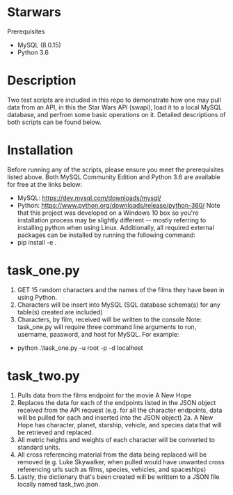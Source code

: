 # Starwars
Prerequisites
- MySQL (8.0.15)
- Python 3.6

# Description
Two test scripts are included in this repo to demonstrate how one may pull data from an API, in this the Star Wars API (swapi), load it to a local MySQL database, and perfrom some basic operations on it.  Detailed descriptions of both scripts can be found below.

# Installation
Before running any of the scripts, please ensure you meet the prerequisites listed above.  Both MySQL Community Edition and Python 3.6 are available for free at the links below:
- MySQL: https://dev.mysql.com/downloads/mysql/
- Python: https://www.python.org/downloads/release/python-360/
Note that this project was developed on a Windows 10 box so you're installation process may be slightly different -- mostly referring to installing python when using Linux.  Additionally, all required external packages can be installed by running the following command:
- pip install -e .

# task_one.py
1. GET 15 random characters and the names of the films they have been in using Python.
2. Characters will be insert into MySQL (SQL database schema(s) for any table(s) created are included)
3. Characters, by film, received will be written to the console
Note:  task_one.py will require three command line arguments to run, username, password, and host for MySQL.  For example:
- python .\task_one.py -u root -p <password> -d localhost

# task_two.py
1. Pulls data from the films endpoint for the movie A New Hope
2. Replaces the data for each of the endpoints listed in the JSON object received from the API request (e.g. for all the character endpoints, data will be pulled for each and inserted into the JSON object)
2a. A New Hope has character, planet, starship, vehicle, and species data that will be retrieved and replaced.
3. All metric heights and weights of each character will be converted to standard units.
4. All cross referencing material from the data being replaced will be removed (e.g. Luke Skywalker, when pulled would have unwanted cross referencing urls such as films, species, vehicles, and spaceships)
5. Lastly, the dictionary that's been created will be writtem to a JSON file locally named task_two.json.
